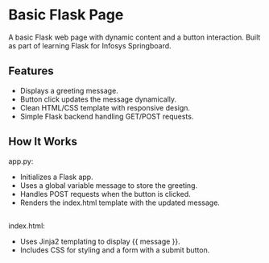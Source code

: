 # Basic Flask Page
A basic Flask web page with dynamic content and a button interaction. Built as part of learning Flask for Infosys Springboard.
## Features
- Displays a greeting message.
- Button click updates the message dynamically.
- Clean HTML/CSS template with responsive design.
- Simple Flask backend handling GET/POST requests.
## How It Works
app.py:
- Initializes a Flask app.
- Uses a global variable message to store the greeting.
- Handles POST requests when the button is clicked.
- Renders the index.html template with the updated message.
  ##
index.html:
- Uses Jinja2 templating to display {{ message }}.
- Includes CSS for styling and a form with a submit button.
